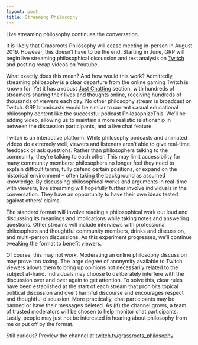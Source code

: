 ```yaml
---
layout: post
title: Streaming Philosophy
---
```

Live streaming philosophy continues the conversation. <!--excerpt-->

It is likely that Grassroots Philosophy will cease meeting in-person in August 2019. However, this doesn’t have to be the end. Starting in June, GRP will begin live streaming philosophical discussion and text analysis on [Twitch](https://www.twitch.tv/) and posting recap videos on Youtube.

What exactly does this mean? And how would this work? Admittedly, streaming philosophy is a clear departure from the online gaming Twitch is known for. Yet it has a robust [Just Chatting](https://www.twitch.tv/directory/game/Just%20Chatting) section, with hundreds of streamers sharing their lives and thoughts online, receiving hundreds of thousands of viewers each day. No other philosophy stream is broadcast on Twitch. GRP broadcasts would be similar to current casual educational philosophy content like the successful podcast PhilosophizeThis. We’ll be adding video, allowing us to maintain a more realistic relationship in between the discussion participants, and a live chat feature.

Twitch is an interactive platform. While philosophy podcasts and animated videos do extremely well, viewers and listeners aren’t able to give real-time feedback or ask questions. Rather than philosophers talking to the community, they’re talking to each other. This may limit accessibility for many community members; philosophers no longer feel they need to explain difficult terms, fully defend certain positions, or expand on the historical environment – often taking the background as assumed knowledge. By discussing philosophical works and arguments in real-time with viewers, live streaming will hopefully further involve individuals in the conversation. They have an opportunity to have their own ideas tested against others’ claims. 

The standard format will involve reading a philosophical work out loud and discussing its meanings and implications while taking notes and answering questions. Other streams will include interviews with professional philosophers and thoughtful community members, drinks and discussion, and multi-person discussions. As this experiment progresses, we’ll continue tweaking the format to benefit viewers.

Of course, this may not work. Moderating an online philosophy discussion may prove too taxing. The large degree of anonymity available to Twitch viewers allows them to bring up opinions not necessarily related to the subject at-hand. Individuals may choose to deliberately interfere with the discussion over and over again to get attention. To solve this, clear rules have been established at the start of each stream that prohibits topical political discussion and overt harmful discourse and encourages respect and thoughtful discussion. More practically, chat participants may be banned or have their messages deleted. As (if) the channel grows, a team of trusted moderators will be chosen to help monitor chat participants. Lastly, people may just not be interested in hearing about philosophy from me or put off by the format. 

Still curious? Preview the channel at [twitch.tv/grassroots_philosophy](https://www.twitch.tv/grassroots_philosophy). 
